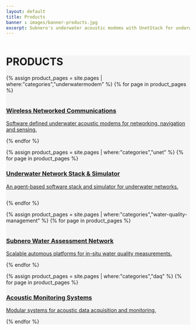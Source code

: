 ```yaml
---
layout: default
title: Products
banner : images/banner-products.jpg
excerpt: Subnero's underwater acoustic modems with UnetStack for underwater wireless communication and networking and SWAN for real-time water-quality monitoring.
---
```

<div class='full tall' style='background-image: url({{site.baseurl}}/{{page.banner}});'>
  <div class='row'>
    <div class='large-12 columns'>
      <!-- {% include section-header.html title=page.title tagline=page.tagline color=page.title_color class="big" %} -->
    </div>
  </div>
  <div class='four spacing'></div>
  <div class='four spacing'></div>
</div>

<div class='full' style='background: #f5f5f5'>
  <div class='row'>
    <h1 class='thin'>PRODUCTS</h1>

  {% assign product_pages = site.pages | where:"categories","underwatermodem" %}
  {% for page in product_pages %}
  <a href="{{site.baseurl}}{{page.url}}">
  <div class ='media product' >
    <img class = "align-self-start mr-3" alt="" src="{{site.baseurl}}/{{page.thumbnail}}"/>    
    <div class='media-body product product-content'>
    <h3 class="mt-0" style="text-transform: none;">Wireless Networked Communications</h3>
    <p>Software defined underwater acoustic modems for networking, navigation and sensing.</p>
    </div>
  </div>
  </a>
  {% endfor %}

  {% assign product_pages = site.pages | where:"categories","unet" %}
  {% for page in product_pages %}
  <a href="{{site.baseurl}}{{page.url}}">
  <div class ='media product' style='background:#F5F5F5;'>      
    <div class='media-body product product-content' style='background:#F5F5F5'>
    <h3 style="text-transform: none;">Underwater Network Stack & Simulator</h3>
    <p>An agent-based software stack and simulator for underwater networks.</p>
    </div>
    <img class='ml-3' alt="" src="{{site.baseurl}}/{{page.thumbnail}}"/>
  </div>
  </a>

  {% endfor %}

  {% assign product_pages = site.pages | where:"categories","water-quality-management" %}
  {% for page in product_pages %}
  <a href="{{site.baseurl}}{{page.url}}">
  <div class ='media product'>
    <img class='align-self-start mr-3' alt="" src="{{site.baseurl}}/{{page.thumbnail}}"/>      
     <div class='media-body product product-content'>
    <h3 style="text-transform: none;">Subnero Water Assessment Network</h3>
    <p>Scalable automous platforms for in-situ water quality measurements.</p>
    </div>
  </div>
  </a>
    {% endfor %}

  {% assign product_pages = site.pages | where:"categories","daq" %}
  {% for page in product_pages %}
  <a href="{{site.baseurl}}{{page.url}}">
  <div class ='media product' style='background:#F5F5F5;'>      
    <div class='media-body product product-content' style='background:#F5F5F5'>
    <h3 style="text-transform: none;">Acoustic Monitoring Systems</h3>
    <p>Modular systems for acoustic data acquisition and monitoring.</p>
    </div>
    <img class='ml-3' alt="" src="{{site.baseurl}}/{{page.thumbnail}}"/>
  </div>
  </a>
  {% endfor %}
<div class='four spacing'></div>
</div>
</div>

